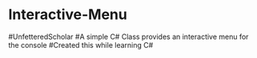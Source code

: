 # Interactive-Menu
#UnfetteredScholar 
#A simple C# Class provides an interactive menu for the console
#Created this while learning C#
